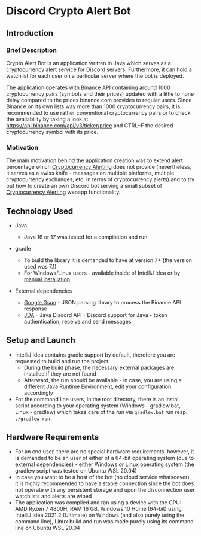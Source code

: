 # Discord Crypto Alert Bot

## Introduction
### Brief Description

Crypto Alert Bot is an application written in Java which serves as a cryptocurrency alert service for Discord servers. Furthermore, it can hold a watchlist for each user on a particular server where the bot is deployed. 

The application operates with Binance API containing around 1000 cryptocurrency pairs (symbols and their prices) updated with a little to none delay compared to the prices binance.com provides to regular users. Since Binance on its own lists way more than 1000 cryptocurrency pairs, it is recommended to use rather conventional cryptocurrency pairs or to check the availability by taking a look at https://api.binance.com/api/v3/ticker/price and CTRL+F the desired cryptocurrency symbol with its price.

### Motivation
The main motivation behind the application creation was to extend alert percentage which [Cryptocurrency Alerting](https://cryptocurrencyalerting.com/coin/BOT) does not provide (nevertheless, it serves as a swiss knife - messages on multiple platforms, multiple cryptocurrency exchanges, etc. in terms of cryptocurrency alerts) and to try out how to create an own Discord bot serving a small subset of [Cryptocurrency Alerting](https://cryptocurrencyalerting.com/coin/BOT) webapp functionality.

## Technology Used
- Java
    - Java 16 or 17 was tested for a compilation and  run

- gradle
    - To build the library it is demanded to have at version 7+ (the version used was 7.1)
    - For Windows/Linux users - available inside of IntelliJ Idea or by [manual installation](https://gradle.org/install/)

- External dependencies
    - [Google Gson](https://github.com/google/gson) - JSON parsing library to process the Binance API response
    - [JDA](https://github.com/DV8FromTheWorld/JDA) - Java Discord API - Discord support for Java - token authentication, receive and send messages

## Setup and Launch
- IntelliJ Idea contains gradle support by default, therefore you are requested to build and run the project
  - During the build phase, the necessary external packages are installed if they are not found
  - Afterward, the run should be available - in case, you are using a different Java Runtime Environment, edit your configuration accordingly
- For the command line users, in the root directory, there is an install script according to your operating system (Windows - gradlew.bat, Linux - gradlew) which takes care of the run via ```gradlew.bat``` run resp. ```./gradlew run```

## Hardware Requirements
- For an end user, there are no special hardware requirements, however, it is demanded to be an user of either of a 64-bit operating system (due to external dependencies) - either Windows or Linux operating system (the gradlew script was tested on Ubuntu WSL 20.04)
- In case you want to be a host of the bot (no cloud service whatsoever), it is highly recommended to have a stable connection since the
bot does not operate with any persistent storage and upon the disconnection user watchlists and alerts are wiped
- The application was compiled and ran using a device with the CPU: AMD Ryzen 7 4800H, RAM 16 GB,
Windows 10 Home (64-bit) using IntelliJ Idea 2021.2 (Ultimate) on Windows (and also purely using the command line), Linux build and run was made purely using its command line on Ubuntu WSL 20.04